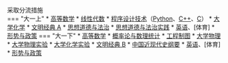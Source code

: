 采取分流措施  
=== "大一上"
    * [高等数学](../../课程/高等数学.md)
    * [线性代数](../../课程/线性代数.md)
    * [程序设计技术](../../课程/程序设计技术/index.md)（[Python](../../课程/程序设计技术/程序设计技术（Python）.md)、[C++](../../课程/程序设计技术/程序设计技术（C++）.md)、[C](../../课程/程序设计技术/程序设计技术（C++）.md)）
    * [大学化学](../../课程/大学化学.md)
    * [文明经典 A](../../课程/文明经典/文明经典%20A.md)
    * [思想道德与法治](../../课程/思想道德与法治.md)
    * [思想道德与法治实践](../../课程/思想道德与法治实践.md)
    * [英语](../../课程/英语.md)、[体育]
    * [形势与政策](../../课程/形势与政策.md)
=== "大一下"
    * [高等数学](../../课程/高等数学.md)
    * [概率论与数理统计](../../课程/概率论与数理统计.md)
    * [工程制图](../../课程/工程制图.md)
    * [大学物理](../../课程/大学物理.md)
    * [大学物理实验](../../课程/大学物理实验.md)
    * [大学化学实验](../../课程/大学化学实验.md)
    * [文明经典 B](../../课程/文明经典/文明经典%20B.md)
    * [中国近现代史纲要](../../课程/中国近现代史纲要.md)
    * [英语](../../课程/英语.md)、[体育]
    * [形势与政策](../../课程/形势与政策.md)
